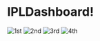 # IPLDashboard!
![1st](https://github.com/user-attachments/assets/7b445cbe-a648-4803-9528-b7afd8b7109d)
![2nd](https://github.com/user-attachments/assets/e662cb36-745a-4700-ba9b-83188e14e2da)
![3rd](https://github.com/user-attachments/assets/2a57a686-b1b2-48bb-ba9a-e8b830d089b4)
![4th](https://github.com/user-attachments/assets/f8df1ed7-e9f5-4050-957b-03a56161bcbb)
